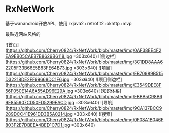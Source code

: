 # RxNetWork
基于wanandroid开放API、使用 rxjava2+retrofit2+okhttp+mvp

最贴近网站风格的

![首页](https://github.com/Cherry0824/RxNetWork/blob/master/img/0AF38EE4F2EA9EB05CAEB7B8629B6118.jpg =303x640)
![侧边栏](https://github.com/Cherry0824/RxNetWork/blob/master/img/3C1DD8AAA62205F33B66E5B83FE64B73.jpg =303x640)
![项目](https://github.com/Cherry0824/RxNetWork/blob/master/img/EB70989B515D32218DE2FF99668DC1F6.jpg =303x640)
![项目侧边栏](https://github.com/Cherry0824/RxNetWork/blob/master/img/E3549DEE8F56F050E14A6A55AD96E29A.jpg =303x640)
![知识体系](https://github.com/Cherry0824/RxNetWork/blob/master/img/EBBB5C98B69E855907CD50FD5299EACD.jpg =303x640)
![导航](https://github.com/Cherry0824/RxNetWork/blob/master/img/9CA137BCC9289DCC41E961DD3B5A0214.jpg =303x640)
![搜索](https://github.com/Cherry0824/RxNetWork/blob/master/img/0F08A1B046F803F2E7DBEEA4BED1C7D1.jpg =303x640)
